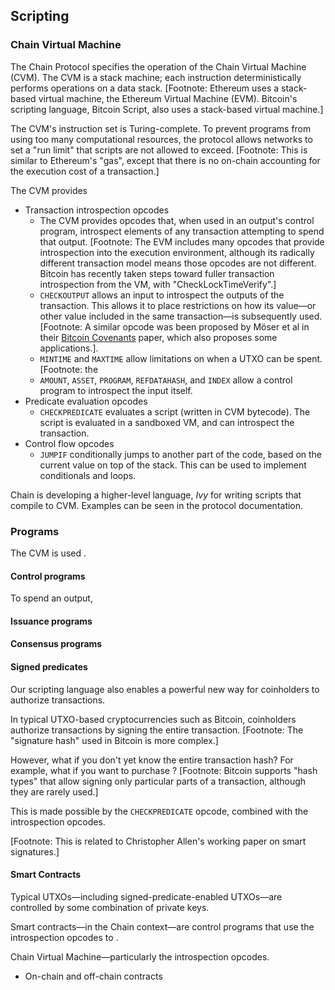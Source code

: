 ## Scripting

### Chain Virtual Machine

The Chain Protocol specifies the operation of the Chain Virtual Machine (CVM). The CVM is a stack machine; each instruction deterministically performs operations on a data stack. [Footnote: Ethereum uses a stack-based virtual machine, the Ethereum Virtual Machine (EVM). Bitcoin's scripting language, Bitcoin Script, also uses a stack-based virtual machine.]

The CVM's instruction set is Turing-complete. To prevent programs from using too many computational resources, the protocol allows networks to set a "run limit" that scripts are not allowed to exceed. [Footnote: This is similar to Ethereum's "gas", except that there is no on-chain accounting for the execution cost of a transaction.]

The CVM provides 

* Transaction introspection opcodes
	* The CVM provides opcodes that, when used in an output's control program, introspect elements of any transaction attempting to spend that output. [Footnote: The EVM includes many opcodes that provide introspection into the execution environment, although its radically different transaction model means those opcodes are not different. Bitcoin has recently taken steps toward fuller transaction introspection from the VM, with "CheckLockTimeVerify".]
	* `CHECKOUTPUT` allows an input to introspect the outputs of the transaction. This allows it to place restrictions on how its value—or other value included in the same transaction—is subsequently used. [Footnote: A similar opcode was been proposed by Möser et al in their [Bitcoin Covenants](http://fc16.ifca.ai/bitcoin/papers/MES16.pdf) paper, which also proposes some applications.].
	* `MINTIME` and `MAXTIME` allow limitations on when a UTXO can be spent. [Footnote: the 
	* `AMOUNT`, `ASSET`, `PROGRAM`, `REFDATAHASH`, and `INDEX` allow a control program to introspect the input itself.
* Predicate evaluation opcodes
	* `CHECKPREDICATE` evaluates a script (written in CVM bytecode). The script is evaluated in a sandboxed VM, and can introspect the transaction.
* Control flow opcodes
	* `JUMPIF` conditionally jumps to another part of the code, based on the current value on top of the stack. This can be used to implement conditionals and loops.

Chain is developing a higher-level language, *Ivy* for writing scripts that compile to CVM. Examples can be seen in the protocol documentation.

### Programs

The CVM is used .

#### Control programs

To spend an output, 

#### Issuance programs

#### Consensus programs

#### Signed predicates

Our scripting language also enables a powerful new way for coinholders to authorize transactions.

In typical UTXO-based cryptocurrencies such as Bitcoin, coinholders authorize transactions by signing the entire transaction. [Footnote: The "signature hash" used in Bitcoin is more complex.]

However, what if you don't yet know the entire transaction hash? For example, what if you want to purchase ? [Footnote: Bitcoin supports "hash types" that allow signing only particular parts of a transaction, although they are rarely used.]

This is made possible by the `CHECKPREDICATE` opcode, combined with the introspection opcodes.

[Footnote: This is related to Christopher Allen's working paper on smart signatures.]

#### Smart Contracts

Typical UTXOs—including signed-predicate-enabled UTXOs—are controlled by some combination of private keys.

Smart contracts—in the Chain context—are control programs that use the introspection opcodes to .

 Chain Virtual Machine—particularly the introspection opcodes.

* On-chain and off-chain contracts


